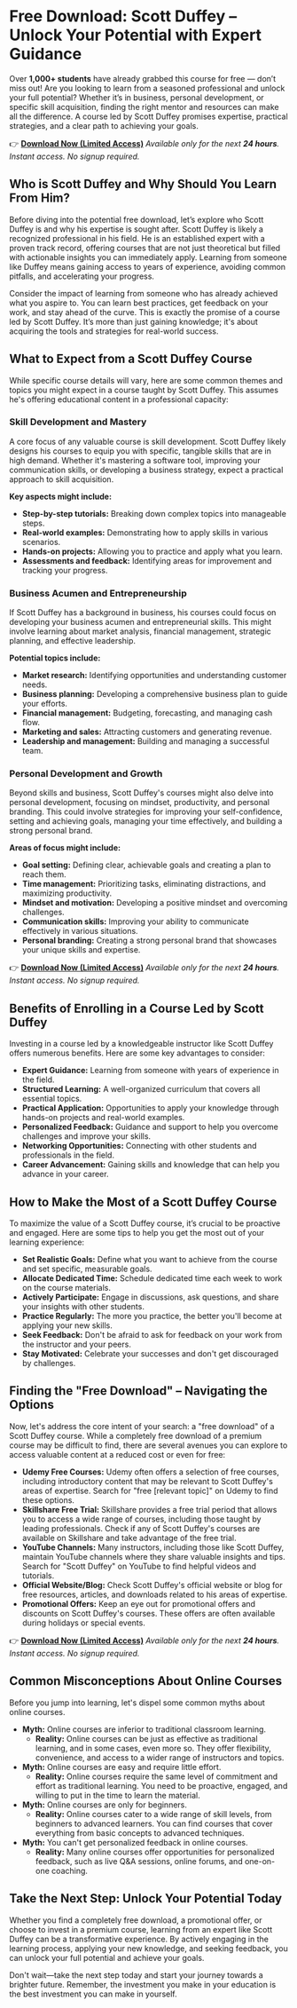 # Free Download: Scott Duffey – Unlock Your Potential with Expert Guidance

Over **1,000+ students** have already grabbed this course for free — don’t miss out! Are you looking to learn from a seasoned professional and unlock your full potential? Whether it’s in business, personal development, or specific skill acquisition, finding the right mentor and resources can make all the difference. A course led by Scott Duffey promises expertise, practical strategies, and a clear path to achieving your goals.

👉 [**Download Now (Limited Access)**](https://udemywork.com/scott-duffey)
_Available only for the next **24 hours**. Instant access. No signup required._

## Who is Scott Duffey and Why Should You Learn From Him?

Before diving into the potential free download, let’s explore who Scott Duffey is and why his expertise is sought after. Scott Duffey is likely a recognized professional in his field. He is an established expert with a proven track record, offering courses that are not just theoretical but filled with actionable insights you can immediately apply. Learning from someone like Duffey means gaining access to years of experience, avoiding common pitfalls, and accelerating your progress.

Consider the impact of learning from someone who has already achieved what you aspire to. You can learn best practices, get feedback on your work, and stay ahead of the curve. This is exactly the promise of a course led by Scott Duffey. It’s more than just gaining knowledge; it's about acquiring the tools and strategies for real-world success.

## What to Expect from a Scott Duffey Course

While specific course details will vary, here are some common themes and topics you might expect in a course taught by Scott Duffey. This assumes he's offering educational content in a professional capacity:

### Skill Development and Mastery

A core focus of any valuable course is skill development. Scott Duffey likely designs his courses to equip you with specific, tangible skills that are in high demand. Whether it's mastering a software tool, improving your communication skills, or developing a business strategy, expect a practical approach to skill acquisition.

**Key aspects might include:**

*   **Step-by-step tutorials:** Breaking down complex topics into manageable steps.
*   **Real-world examples:** Demonstrating how to apply skills in various scenarios.
*   **Hands-on projects:** Allowing you to practice and apply what you learn.
*   **Assessments and feedback:** Identifying areas for improvement and tracking your progress.

### Business Acumen and Entrepreneurship

If Scott Duffey has a background in business, his courses could focus on developing your business acumen and entrepreneurial skills. This might involve learning about market analysis, financial management, strategic planning, and effective leadership.

**Potential topics include:**

*   **Market research:** Identifying opportunities and understanding customer needs.
*   **Business planning:** Developing a comprehensive business plan to guide your efforts.
*   **Financial management:** Budgeting, forecasting, and managing cash flow.
*   **Marketing and sales:** Attracting customers and generating revenue.
*   **Leadership and management:** Building and managing a successful team.

### Personal Development and Growth

Beyond skills and business, Scott Duffey's courses might also delve into personal development, focusing on mindset, productivity, and personal branding. This could involve strategies for improving your self-confidence, setting and achieving goals, managing your time effectively, and building a strong personal brand.

**Areas of focus might include:**

*   **Goal setting:** Defining clear, achievable goals and creating a plan to reach them.
*   **Time management:** Prioritizing tasks, eliminating distractions, and maximizing productivity.
*   **Mindset and motivation:** Developing a positive mindset and overcoming challenges.
*   **Communication skills:** Improving your ability to communicate effectively in various situations.
*   **Personal branding:** Creating a strong personal brand that showcases your unique skills and expertise.

👉 [**Download Now (Limited Access)**](https://udemywork.com/scott-duffey)
_Available only for the next **24 hours**. Instant access. No signup required._

## Benefits of Enrolling in a Course Led by Scott Duffey

Investing in a course led by a knowledgeable instructor like Scott Duffey offers numerous benefits. Here are some key advantages to consider:

*   **Expert Guidance:** Learning from someone with years of experience in the field.
*   **Structured Learning:** A well-organized curriculum that covers all essential topics.
*   **Practical Application:** Opportunities to apply your knowledge through hands-on projects and real-world examples.
*   **Personalized Feedback:** Guidance and support to help you overcome challenges and improve your skills.
*   **Networking Opportunities:** Connecting with other students and professionals in the field.
*   **Career Advancement:** Gaining skills and knowledge that can help you advance in your career.

## How to Make the Most of a Scott Duffey Course

To maximize the value of a Scott Duffey course, it’s crucial to be proactive and engaged. Here are some tips to help you get the most out of your learning experience:

*   **Set Realistic Goals:** Define what you want to achieve from the course and set specific, measurable goals.
*   **Allocate Dedicated Time:** Schedule dedicated time each week to work on the course materials.
*   **Actively Participate:** Engage in discussions, ask questions, and share your insights with other students.
*   **Practice Regularly:** The more you practice, the better you'll become at applying your new skills.
*   **Seek Feedback:** Don't be afraid to ask for feedback on your work from the instructor and your peers.
*   **Stay Motivated:** Celebrate your successes and don't get discouraged by challenges.

## Finding the "Free Download" – Navigating the Options

Now, let's address the core intent of your search: a "free download" of a Scott Duffey course. While a completely free download of a premium course may be difficult to find, there are several avenues you can explore to access valuable content at a reduced cost or even for free:

*   **Udemy Free Courses:** Udemy often offers a selection of free courses, including introductory content that may be relevant to Scott Duffey's areas of expertise. Search for "free [relevant topic]" on Udemy to find these options.
*   **Skillshare Free Trial:** Skillshare provides a free trial period that allows you to access a wide range of courses, including those taught by leading professionals. Check if any of Scott Duffey's courses are available on Skillshare and take advantage of the free trial.
*   **YouTube Channels:** Many instructors, including those like Scott Duffey, maintain YouTube channels where they share valuable insights and tips. Search for "Scott Duffey" on YouTube to find helpful videos and tutorials.
*   **Official Website/Blog:** Check Scott Duffey's official website or blog for free resources, articles, and downloads related to his areas of expertise.
*   **Promotional Offers:** Keep an eye out for promotional offers and discounts on Scott Duffey's courses. These offers are often available during holidays or special events.

👉 [**Download Now (Limited Access)**](https://udemywork.com/scott-duffey)
_Available only for the next **24 hours**. Instant access. No signup required._

## Common Misconceptions About Online Courses

Before you jump into learning, let's dispel some common myths about online courses.

*   **Myth:** Online courses are inferior to traditional classroom learning.
    *   **Reality:** Online courses can be just as effective as traditional learning, and in some cases, even more so. They offer flexibility, convenience, and access to a wider range of instructors and topics.
*   **Myth:** Online courses are easy and require little effort.
    *   **Reality:** Online courses require the same level of commitment and effort as traditional learning. You need to be proactive, engaged, and willing to put in the time to learn the material.
*   **Myth:** Online courses are only for beginners.
    *   **Reality:** Online courses cater to a wide range of skill levels, from beginners to advanced learners. You can find courses that cover everything from basic concepts to advanced techniques.
*   **Myth:** You can't get personalized feedback in online courses.
    *   **Reality:** Many online courses offer opportunities for personalized feedback, such as live Q&A sessions, online forums, and one-on-one coaching.

## Take the Next Step: Unlock Your Potential Today

Whether you find a completely free download, a promotional offer, or choose to invest in a premium course, learning from an expert like Scott Duffey can be a transformative experience. By actively engaging in the learning process, applying your new knowledge, and seeking feedback, you can unlock your full potential and achieve your goals.

Don't wait—take the next step today and start your journey towards a brighter future. Remember, the investment you make in your education is the best investment you can make in yourself.
